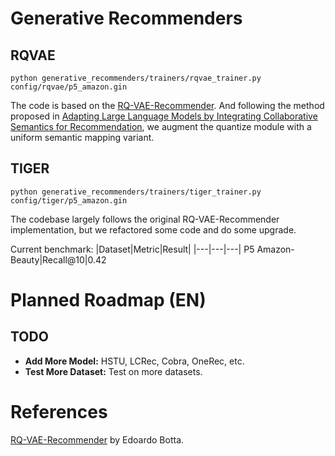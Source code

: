 # Generative Recommenders

## RQVAE
```
python generative_recommenders/trainers/rqvae_trainer.py config/rqvae/p5_amazon.gin
```

The code is based on the [RQ-VAE-Recommender](https://github.com/EdoardoBotta/RQ-VAE-Recommender). And following the method proposed in [Adapting Large Language Models by Integrating Collaborative Semantics for Recommendation](https://arxiv.org/pdf/2311.09049), we augment the quantize module with a uniform semantic mapping variant.

## TIGER
```
python generative_recommenders/trainers/tiger_trainer.py config/tiger/p5_amazon.gin
```
The codebase largely follows the original RQ-VAE-Recommender implementation, but we refactored some code and do some upgrade. 

Current benchmark:
|Dataset|Metric|Result|
|---|---|---|
P5 Amazon-Beauty|Recall@10|0.42

# Planned Roadmap (EN)
## TODO
- **Add More Model:** HSTU, LCRec, Cobra, OneRec, etc.
- **Test More Dataset:** Test on more datasets.

# References

[RQ-VAE-Recommender](https://github.com/EdoardoBotta/RQ-VAE-Recommender) by Edoardo Botta.